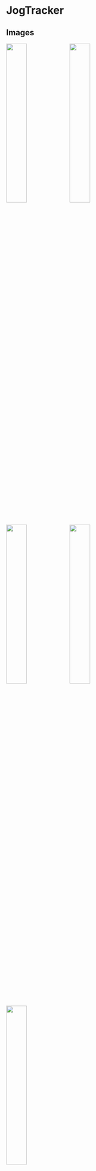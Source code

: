 # JogTracker


## Images
<img src="https://user-images.githubusercontent.com/61085272/110286164-bfad2a80-7fe4-11eb-8a7d-e837ef2f50f8.jpg" width="33%" /> <img src="https://user-images.githubusercontent.com/61085272/110286171-c0de5780-7fe4-11eb-9323-937a66ba2c72.jpg" width="33%" /> 
<img src="https://user-images.githubusercontent.com/61085272/110286176-c340b180-7fe4-11eb-923d-e637d4e796ec.jpg" width="33%"/> <img src="https://user-images.githubusercontent.com/61085272/110286183-c63ba200-7fe4-11eb-80b8-7bb95da83e40.jpg" width="33%"/>
<img src="https://user-images.githubusercontent.com/61085272/110286185-c9369280-7fe4-11eb-9115-77dff2226c80.jpg" width="33%"/>                                        




## Built With

* [Android Jetpack](https://developer.android.com/jetpack/?gclid=Cj0KCQjwhJrqBRDZARIsALhp1WQBmjQ4WUpnRT4ETGGR1T_rQG8VU3Ta_kVwiznZASR5y4fgPDRYFqkaAhtfEALw_wcB) - Suite of libraries, tools, and guidance to help developers write high-quality apps easier.
  * [Android KTX](https://developer.android.com/kotlin/ktx)
  * [Databinding](https://developer.android.com/jetpack/androidx/releases/databinding)
  * [LiveData](https://developer.android.com/topic/libraries/architecture/livedata)
  * [MotionLayout](https://developer.android.com/jetpack/androidx/releases/constraintlayout)
  * [Navigation](https://developer.android.com/jetpack/androidx/releases/navigation)
  * [Paging](https://developer.android.com/jetpack/androidx/releases/paging)
  * [Palette](https://developer.android.com/jetpack/androidx/releases/palette)
  * [Room](https://developer.android.com/topic/libraries/architecture/room)
  * [ViewModel](https://developer.android.com/topic/libraries/architecture/viewmodel)
* [Glide](https://github.com/bumptech/glide) - A fast and efficient open source media management and image loading framework for Android.
* [GSON](https://github.com/google/gson) - Java library that can be used to convert Java Objects into their JSON representation.
* [Hilt](https://developer.android.com/training/dependency-injection/hilt-android) - Library that provides a standard way to incorporate Dagger dependency injection into an Android application.
* [Kotlin Coroutines](https://developer.android.com/kotlin/coroutines) - Concurrency design pattern used on Android to simplify code that executes asynchronously.
* [PercentageChartView](https://github.com/RamiJ3mli/PercentageChartView) - Custom view that displays the progress of a single given task.
* [Retrofit 2](https://github.com/square/retrofit) - A type-safe HTTP client for Android and Java.
* [Timber](https://github.com/JakeWharton/timber) - Logger with a small, extensible API which provides utility on top of Android's normal Log class.



## Author

* **Tochukwu Okey-Munonye**  
